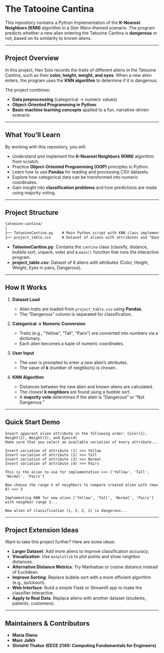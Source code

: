 # The Tatooine Cantina  

This repository contains a Python implementation of the **K-Nearest Neighbors (KNN)** algorithm in a *Star Wars*–themed scenario. The program predicts whether a new alien entering the Tatooine Cantina is **dangerous** or not, based on its similarity to known aliens.  

---

## Project Overview  
In this project, Han Solo records the traits of different aliens in the Tatooine Cantina, such as their **color, height, weight, and eyes**. When a new alien enters, the program uses the **KNN algorithm** to determine if it is dangerous.  

The project combines:  
- **Data preprocessing** (categorical → numeric values)  
- **Object-Oriented Programming in Python**  
- **Basic machine learning concepts** applied to a fun, narrative-driven scenario  

---

## What You’ll Learn  
By working with this repository, you will:  
- Understand and implement the **K-Nearest Neighbors (KNN)** algorithm from scratch.  
- Practice **Object-Oriented Programming (OOP)** principles in Python.  
- Learn how to use **Pandas** for reading and processing CSV datasets.  
- Explore how categorical data can be transformed into numeric coordinates.  
- Gain insight into **classification problems** and how predictions are made using majority voting.  

---

## Project Structure  

````markdown
tatooine-cantina/
│
├── TatooineCantina.py    # Main Python script with KNN class implementation
├── project_table.csv     # Dataset of aliens with attributes and "Dangerous" label
````

* **TatooineCantina.py**: Contains the `cantina` class (classify, distance, bubble sort, unpack, vote) and a `main()` function that runs the interactive program.
* **project\_table.csv**: Dataset of 8 aliens with attributes (Color, Height, Weight, Eyes in pairs, Dangerous).

---

## How It Works

1. **Dataset Load**

   * Alien traits are loaded from `project_table.csv` using **Pandas**.
   * The “Dangerous” column is separated for classification.

2. **Categorical → Numeric Conversion**

   * Traits (e.g., “Yellow”, “Tall”, “Pairs”) are converted into numbers via a dictionary.
   * Each alien becomes a tuple of numeric coordinates.

3. **User Input**

   * The user is prompted to enter a new alien’s attributes.
   * The value of **k** (number of neighbors) is chosen.

4. **KNN Algorithm**

   * Distances between the new alien and known aliens are calculated.
   * The closest **k neighbors** are found using a bubble sort.
   * A **majority vote** determines if the alien is “Dangerous” or “Not Dangerous.”

---

## Quick Start Demo

```text
Insert apparent alien attribute in the following order: Color(1), Height(2), Weight(3), and Eyes(4)
Make sure that you select an available variation of every attribute...

Insert variation of attribute (1) >>> Yellow
Insert variation of attribute (2) >>> Tall
Insert variation of attribute (3) >>> Normal
Insert variation of attribute (4) >>> Pairs

This is the alien to use for implementation >>> ['Yellow', 'Tall', 'Normal', 'Pairs']

Now choose the range k of neighbors to compare created alien with (max 8) >>> 3

Implementing KNN for new alien ['Yellow', 'Tall', 'Normal', 'Pairs'] with neighbor range 3...

New alien of classification (1, 3, 2, 2) is dangerous...
```

---

## Project Extension Ideas

Want to take this project further? Here are some ideas:

* **Larger Dataset**: Add more aliens to improve classification accuracy.
* **Visualization**: Use `matplotlib` to plot points and show neighbor distances.
* **Alternative Distance Metrics**: Try Manhattan or cosine distance instead of Euclidean.
* **Improve Sorting**: Replace bubble sort with a more efficient algorithm (e.g., quicksort).
* **Web Interface**: Build a simple Flask or Streamlit app to make the classifier interactive.
* **Apply to Real Data**: Replace aliens with another dataset (students, patients, customers).

---

## Maintainers & Contributors

* **Maria Olano**
* **Marc Jalkh**
* **Shrishti Thakur**
**(EECE 2140: Computing Fundamentals for Engineers)**
